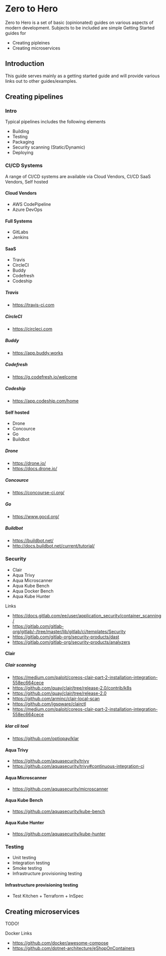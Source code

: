 # Zero to Hero
Zero to Hero is a set of basic (opinionated) guides on various aspects of modern development. Subjects to be included are simple Getting Started guides for
* Creating pipleines
* Creating microservices

## Introduction
This guide serves mainly as a getting started guide and will provide various links out to other guides/examples.

## Creating pipelines

### Intro
Typical pipelines includes the following elements
* Building
* Testing
* Packaging
* Security scanning (Static/Dynamic)
* Deploying

### CI/CD Systems
A range of CI/CD systems are available via Cloud Vendors, CI/CD SaaS Vendors, Self hosted

#### Cloud Vendors
* AWS CodePipeline
* Azure DevOps

#### Full Systems
* GitLabs
* Jenkins

#### SaaS
* Travis
* CircleCI
* Buddy
* Codefresh
* Codeship

##### Travis
* https://travis-ci.com

##### CircleCI
* https://circleci.com

##### Buddy
* https://app.buddy.works

##### Codefresh
* https://g.codefresh.io/welcome

##### Codeship
* https://app.codeship.com/home

#### Self hosted
* Drone
* Concource
* Go
* Buildbot

##### Drone

* https://drone.io/
* https://docs.drone.io/

##### Concource

* https://concourse-ci.org/

##### Go

* https://www.gocd.org/

##### Buildbot

* https://buildbot.net/
* http://docs.buildbot.net/current/tutorial/

### Security
* Clair
* Aqua Trivy
* Aqua Microscanner
* Aqua Kube Bench
* Aqua Docker Bench
* Aqua Kube Hunter

Links
* https://docs.gitlab.com/ee/user/application_security/container_scanning/
* https://gitlab.com/gitlab-org/gitlab/-/tree/master/lib/gitlab/ci/templates/Security
* https://gitlab.com/gitlab-org/security-products/dast
* https://gitlab.com/gitlab-org/security-products/analyzers

#### Clair

##### Clair scanning

* https://medium.com/paloit/coreos-clair-part-2-installation-integration-558ec664cece
* https://github.com/quay/clair/tree/release-2.0/contrib/k8s
* https://github.com/quay/clair/tree/release-2.0
* https://github.com/arminc/clair-local-scan
* https://github.com/jgsqware/clairctl
* https://medium.com/paloit/coreos-clair-part-2-installation-integration-558ec664cece

##### klar cli tool
* https://github.com/optiopay/klar


#### Aqua Trivy
* https://github.com/aquasecurity/trivy
* https://github.com/aquasecurity/trivy#continuous-integration-ci

#### Aqua Microscanner
* https://github.com/aquasecurity/microscanner

#### Aqua Kube Bench
* https://github.com/aquasecurity/kube-bench

#### Aqua Kube Hunter
* https://github.com/aquasecurity/kube-hunter

### Testing
* Unit testing
* Integration testing
* Smoke testing
* Infrastructure provisioning testing

#### Infrastructure provisioning testing
* Test Kitchen + Terraform + InSpec

## Creating microservices
TODO!

Docker Links
* https://github.com/docker/awesome-compose
* https://github.com/dotnet-architecture/eShopOnContainers



